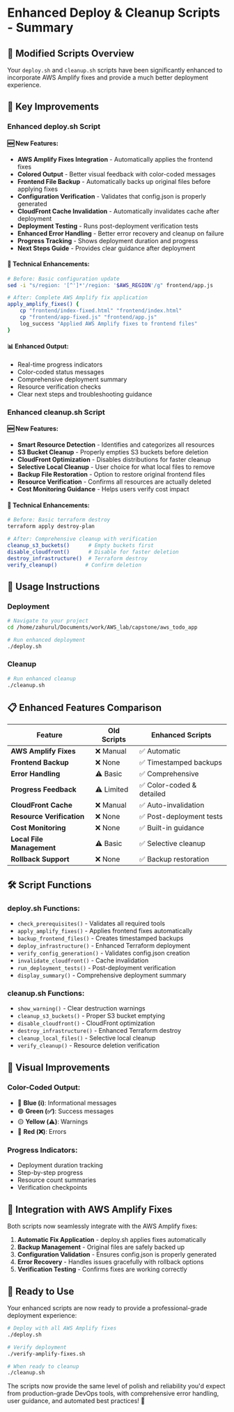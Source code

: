 # Enhanced Deploy & Cleanup Scripts - Summary

## 🚀 Modified Scripts Overview

Your `deploy.sh` and `cleanup.sh` scripts have been significantly enhanced to incorporate AWS Amplify fixes and provide a much better deployment experience.

## 📝 Key Improvements

### Enhanced deploy.sh Script

#### 🆕 New Features:
- **AWS Amplify Fixes Integration** - Automatically applies the frontend fixes
- **Colored Output** - Better visual feedback with color-coded messages
- **Frontend File Backup** - Automatically backs up original files before applying fixes
- **Configuration Verification** - Validates that config.json is properly generated
- **CloudFront Cache Invalidation** - Automatically invalidates cache after deployment
- **Deployment Testing** - Runs post-deployment verification tests
- **Enhanced Error Handling** - Better error recovery and cleanup on failure
- **Progress Tracking** - Shows deployment duration and progress
- **Next Steps Guide** - Provides clear guidance after deployment

#### 🔧 Technical Enhancements:
```bash
# Before: Basic configuration update
sed -i "s/region: '[^']*'/region: '$AWS_REGION'/g" frontend/app.js

# After: Complete AWS Amplify fix application
apply_amplify_fixes() {
    cp "frontend/index-fixed.html" "frontend/index.html"
    cp "frontend/app-fixed.js" "frontend/app.js"
    log_success "Applied AWS Amplify fixes to frontend files"
}
```

#### 📊 Enhanced Output:
- Real-time progress indicators
- Color-coded status messages
- Comprehensive deployment summary
- Resource verification checks
- Clear next steps and troubleshooting guidance

### Enhanced cleanup.sh Script

#### 🆕 New Features:
- **Smart Resource Detection** - Identifies and categorizes all resources
- **S3 Bucket Cleanup** - Properly empties S3 buckets before deletion
- **CloudFront Optimization** - Disables distributions for faster cleanup
- **Selective Local Cleanup** - User choice for what local files to remove
- **Backup File Restoration** - Option to restore original frontend files
- **Resource Verification** - Confirms all resources are actually deleted
- **Cost Monitoring Guidance** - Helps users verify cost impact

#### 🔧 Technical Enhancements:
```bash
# Before: Basic terraform destroy
terraform apply destroy-plan

# After: Comprehensive cleanup with verification
cleanup_s3_buckets()      # Empty buckets first
disable_cloudfront()      # Disable for faster deletion
destroy_infrastructure()  # Terraform destroy
verify_cleanup()         # Confirm deletion
```

## 🎯 Usage Instructions

### Deployment
```bash
# Navigate to your project
cd /home/zahurul/Documents/work/AWS_lab/capstone/aws_todo_app

# Run enhanced deployment
./deploy.sh
```

### Cleanup
```bash
# Run enhanced cleanup
./cleanup.sh
```

## 📋 Enhanced Features Comparison

| Feature | Old Scripts | Enhanced Scripts |
|---------|-------------|------------------|
| **AWS Amplify Fixes** | ❌ Manual | ✅ Automatic |
| **Frontend Backup** | ❌ None | ✅ Timestamped backups |
| **Error Handling** | ⚠️ Basic | ✅ Comprehensive |
| **Progress Feedback** | ⚠️ Limited | ✅ Color-coded & detailed |
| **CloudFront Cache** | ❌ Manual | ✅ Auto-invalidation |
| **Resource Verification** | ❌ None | ✅ Post-deployment tests |
| **Cost Monitoring** | ❌ None | ✅ Built-in guidance |
| **Local File Management** | ⚠️ Basic | ✅ Selective cleanup |
| **Rollback Support** | ❌ None | ✅ Backup restoration |

## 🛠️ Script Functions

### deploy.sh Functions:
- `check_prerequisites()` - Validates all required tools
- `apply_amplify_fixes()` - Applies frontend fixes automatically
- `backup_frontend_files()` - Creates timestamped backups
- `deploy_infrastructure()` - Enhanced Terraform deployment
- `verify_config_generation()` - Validates config.json creation
- `invalidate_cloudfront()` - Cache invalidation
- `run_deployment_tests()` - Post-deployment verification
- `display_summary()` - Comprehensive deployment summary

### cleanup.sh Functions:
- `show_warning()` - Clear destruction warnings
- `cleanup_s3_buckets()` - Proper S3 bucket emptying
- `disable_cloudfront()` - CloudFront optimization
- `destroy_infrastructure()` - Enhanced Terraform destroy
- `cleanup_local_files()` - Selective local cleanup
- `verify_cleanup()` - Resource deletion verification

## 🎨 Visual Improvements

### Color-Coded Output:
- 🔵 **Blue (ℹ️)**: Informational messages
- 🟢 **Green (✅)**: Success messages
- 🟡 **Yellow (⚠️)**: Warnings
- 🔴 **Red (❌)**: Errors

### Progress Indicators:
- Deployment duration tracking
- Step-by-step progress
- Resource count summaries
- Verification checkpoints

## 🔧 Integration with AWS Amplify Fixes

Both scripts now seamlessly integrate with the AWS Amplify fixes:

1. **Automatic Fix Application** - deploy.sh applies fixes automatically
2. **Backup Management** - Original files are safely backed up
3. **Configuration Validation** - Ensures config.json is properly generated
4. **Error Recovery** - Handles issues gracefully with rollback options
5. **Verification Testing** - Confirms fixes are working correctly

## 🚀 Ready to Use

Your enhanced scripts are now ready to provide a professional-grade deployment experience:

```bash
# Deploy with all AWS Amplify fixes
./deploy.sh

# Verify deployment 
./verify-amplify-fixes.sh

# When ready to cleanup
./cleanup.sh
```

The scripts now provide the same level of polish and reliability you'd expect from production-grade DevOps tools, with comprehensive error handling, user guidance, and automated best practices! 🎉